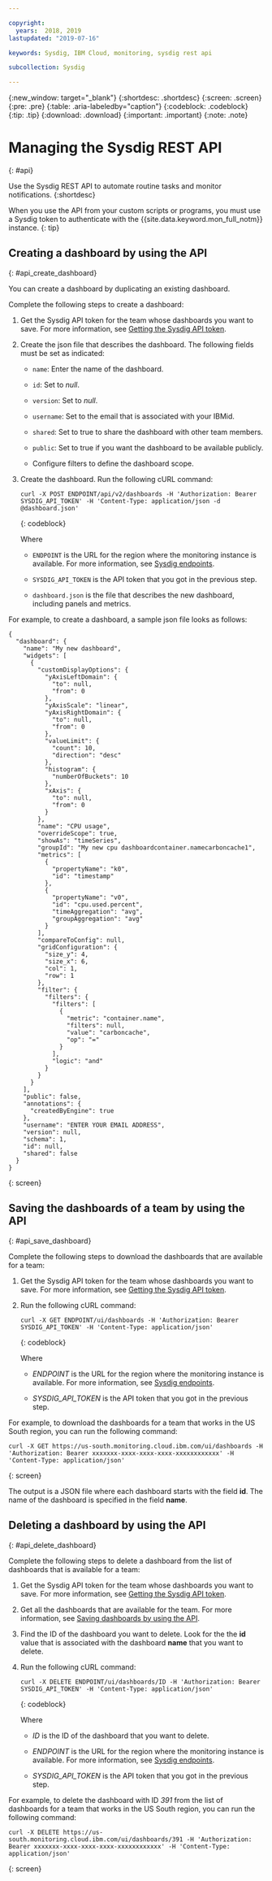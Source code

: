 ```yaml
---

copyright:
  years:  2018, 2019
lastupdated: "2019-07-16"

keywords: Sysdig, IBM Cloud, monitoring, sysdig rest api

subcollection: Sysdig

---
```


{:new_window: target="_blank"}
{:shortdesc: .shortdesc}
{:screen: .screen}
{:pre: .pre}
{:table: .aria-labeledby="caption"}
{:codeblock: .codeblock}
{:tip: .tip}
{:download: .download}
{:important: .important}
{:note: .note}


# Managing the Sysdig REST API
{: #api}

Use the Sysdig REST API to automate routine tasks and monitor notifications.
{:shortdesc}

When you use the API from your custom scripts or programs, you must use a Sysdig token to authenticate with the {{site.data.keyword.mon_full_notm}} instance. 
{: tip}

## Creating a dashboard by using the API
{: #api_create_dashboard}

You can create a dashboard by duplicating an existing dashboard.  

Complete the following steps to create a dashboard:

1. Get the Sysdig API token for the team whose dashboards you want to save. For more information, see [Getting the Sysdig API token](/docs/services/Monitoring-with-Sysdig?topic=Sysdig-api_token#api_token_get).

2. Create the json file that describes the dashboard. The following fields must be set as indicated:

    * `name`: Enter the name of the dashboard.

    * `id`: Set to *null*.

    * `version`: Set to *null*.

    * `username`: Set to the email that is associated with your IBMid.

    * `shared`: Set to true to share the dashboard with other team members.

    * `public`: Set to true if you want the dashboard to be available publicly.

    * Configure filters to define the dashboard scope.
    
3. Create the dashboard. Run the following cURL command:

    ```
    curl -X POST ENDPOINT/api/v2/dashboards -H 'Authorization: Bearer SYSDIG_API_TOKEN' -H 'Content-Type: application/json -d @dashboard.json' 
    ```
    {: codeblock}

    Where

    * `ENDPOINT` is the URL for the region where the monitoring instance is available. For more information, see [Sysdig endpoints](/docs/services/Monitoring-with-Sysdig?topic=Sysdig-endpoints#endpoints).

    * `SYSDIG_API_TOKEN` is the API token that you got in the previous step.

    * `dashboard.json` is the file that describes the new dashboard, including panels and metrics.

For example, to create a dashboard, a sample json file looks as follows:

```
{
  "dashboard": {
    "name": "My new dashboard",
    "widgets": [
      {
        "customDisplayOptions": {
          "yAxisLeftDomain": {
            "to": null,
            "from": 0
          },
          "yAxisScale": "linear",
          "yAxisRightDomain": {
            "to": null,
            "from": 0
          },
          "valueLimit": {
            "count": 10,
            "direction": "desc"
          },
          "histogram": {
            "numberOfBuckets": 10
          },
          "xAxis": {
            "to": null,
            "from": 0
          }
        },
        "name": "CPU usage",
        "overrideScope": true,
        "showAs": "timeSeries",
        "groupId": "My new cpu dashboardcontainer.namecarboncache1",
        "metrics": [
          {
            "propertyName": "k0",
            "id": "timestamp"
          },
          {
            "propertyName": "v0",
            "id": "cpu.used.percent",
            "timeAggregation": "avg",
            "groupAggregation": "avg"
          }
        ],
        "compareToConfig": null,
        "gridConfiguration": {
          "size_y": 4,
          "size_x": 6,
          "col": 1,
          "row": 1
        },
        "filter": {
          "filters": {
            "filters": [
              {
                "metric": "container.name",
                "filters": null,
                "value": "carboncache",
                "op": "="
              }
            ],
            "logic": "and"
          }
        }
      }
    ],
    "public": false,
    "annotations": {
      "createdByEngine": true
    },
    "username": "ENTER YOUR EMAIL ADDRESS",
    "version": null,
    "schema": 1,
    "id": null,
    "shared": false
  }
}
```
{: screen}



## Saving the dashboards of a team by using the API
{: #api_save_dashboard}

Complete the following steps to download the dashboards that are available for a team:

1. Get the Sysdig API token for the team whose dashboards you want to save. For more information, see [Getting the Sysdig API token](/docs/services/Monitoring-with-Sysdig?topic=Sysdig-api_token#api_token_get).

2. Run the following cURL command:

    ```
    curl -X GET ENDPOINT/ui/dashboards -H 'Authorization: Bearer SYSDIG_API_TOKEN' -H 'Content-Type: application/json' 
    ```
    {: codeblock}

    Where

    * *ENDPOINT* is the URL for the region where the monitoring instance is available. For more information, see [Sysdig endpoints](/docs/services/Monitoring-with-Sysdig?topic=Sysdig-endpoints#endpoints).

    * *SYSDIG_API_TOKEN* is the API token that you got in the previous step.

For example, to download the dashboards for a team that works in the US South region, you can run the following command:

```
curl -X GET https://us-south.monitoring.cloud.ibm.com/ui/dashboards -H 'Authorization: Bearer xxxxxxx-xxxx-xxxx-xxxx-xxxxxxxxxxxx' -H 'Content-Type: application/json'
```
{: screen}

The output is a JSON file where each dashboard starts with the field **id**. The name of the dashboard is specified in the field **name**.


## Deleting a dashboard by using the API
{: #api_delete_dashboard}

Complete the following steps to delete a dashboard from the list of dashboards that is available for a team:

1. Get the Sysdig API token for the team whose dashboards you want to save. For more information, see [Getting the Sysdig API token](/docs/services/Monitoring-with-Sysdig?topic=Sysdig-api_token#api_token_get).

2. Get all the dashboards that are available for the team. For more information, see [Saving dashboards by using the API](/docs/services/Monitoring-with-Sysdig?topic=Sysdig-api#api_save_dashboard).

3. Find the ID of the dashboard you want to delete. Look for the the **id** value that is associated with the dashboard **name** that you want to delete.

4. Run the following cURL command:

    ```
    curl -X DELETE ENDPOINT/ui/dashboards/ID -H 'Authorization: Bearer SYSDIG_API_TOKEN' -H 'Content-Type: application/json' 
    ```
    {: codeblock}

    Where

    * *ID* is the ID of the dashboard that you want to delete.

    * *ENDPOINT* is the URL for the region where the monitoring instance is available. For more information, see [Sysdig endpoints](/docs/services/Monitoring-with-Sysdig?topic=Sysdig-endpoints#endpoints).

    * *SYSDIG_API_TOKEN* is the API token that you got in the previous step.

For example, to delete the dashboard with ID *391* from the list of dashboards for a team that works in the US South region, you can run the following command:

```
curl -X DELETE https://us-south.monitoring.cloud.ibm.com/ui/dashboards/391 -H 'Authorization: Bearer xxxxxxx-xxxx-xxxx-xxxx-xxxxxxxxxxxx' -H 'Content-Type: application/json' 
```
{: screen}
